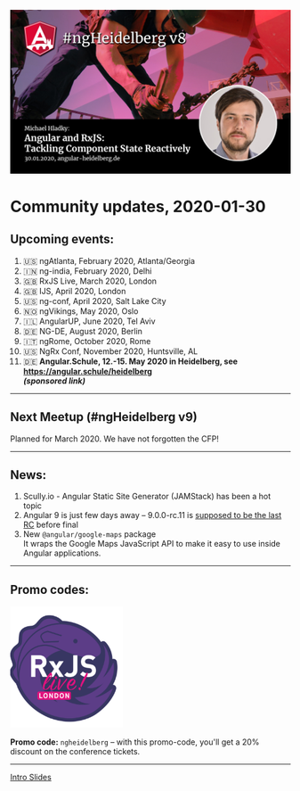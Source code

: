 ![ngHeidelbergv8.jpg](ngHeidelbergv8.png)

# Community updates, 2020-01-30

## Upcoming events:

1. 🇺🇸 ngAtlanta, February 2020, Atlanta/Georgia 
2. 🇮🇳 ng-india, February 2020, Delhi
3. 🇬🇧 RxJS Live, March 2020, London
4. 🇬🇧 IJS, April 2020, London
5. 🇺🇸 ng-conf, April 2020, Salt Lake City
6. 🇳🇴 ngVikings, May 2020, Oslo
7. 🇮🇱 AngularUP, June 2020, Tel Aviv
8. 🇩🇪 NG-DE, August 2020, Berlin
7. 🇮🇹 ngRome, October 2020, Rome
8. 🇺🇸 NgRx Conf, November 2020, Huntsville, AL
9. 🇩🇪 __Angular.Schule, 12.-15. May 2020 in Heidelberg, see https://angular.schule/heidelberg<br>_(sponsored link)___


----

## Next Meetup (#ngHeidelberg v9)

Planned for March 2020. We have not forgotten the CFP!

----

## News:

1. Scully.io - Angular Static Site Generator (JAMStack) has been a hot topic
2. Angular 9 is just few days away – 9.0.0-rc.11 is [supposed to be the last RC](https://twitter.com/IgorMinar/status/1221650943944474625) before final
3. New `@angular/google-maps` package<br>It wraps the Google Maps JavaScript API to make it easy to use inside Angular applications.

----


## Promo codes:


<img src="logos/rxjs-live.png" width="40%" alt="RxJS Live logo">

**Promo code:** `ngheidelberg` – with this promo-code, you'll get a 20% discount on the conference tickets.  


----

[Intro Slides](https://docs.google.com/presentation/d/1u1-C0KIMjD64eS1oiN0eF-IULBSI8H050e2BoQcOVcw/edit?usp=sharing)

